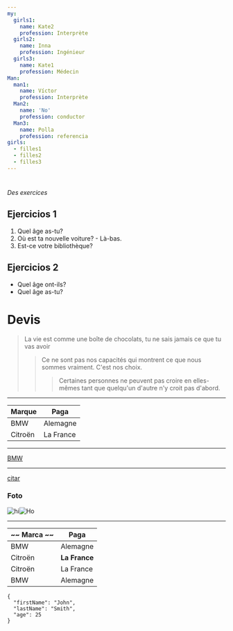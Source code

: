 ```yaml
---
my:
  girls1:
    name: Kate2
    profession: Interprète
  girls2:
    name: Inna
    profession: Ingénieur
  girls3:
    name: Kate1
    profession: Médecin
Man:
  man1:
    name: Víctor
    profession: Interprète
  Man2:
    name: 'No'
    profession: conductor
  Man3:
    name: Polla
    profession: referencia
girls:
  - filles1
  - filles2
  - filles3
---
```


#

<em>Des exercices</em>

## Ejercicios 1

1. Quel âge as-tu?
2. Où est ta nouvelle voiture? - Là-bas.
3. Est-ce votre bibliothèque?

## Ejercicios 2

- Quel âge ont-ils?
- Quel âge as-tu?

# Devis

> La vie est comme une boîte de chocolats, tu ne sais jamais ce que tu vas avoir
>
> > Ce ne sont pas nos capacités qui montrent ce que nous sommes vraiment. C'est nos choix.
> >
> > > Certaines personnes ne peuvent pas croire en elles-mêmes tant que quelqu'un d'autre n'y croit pas d'abord.

---

Marque | Paga
--- | ---
BMW | Alemagne
Citroën | La France

---

[BMW](https://autoidea.by/)

---

[citar](https://www.citroen.by/)

### Foto

![hi](https://drive.google.com/file/d/1DOGDrudAldfgJeLKgOGoblgRM0CcIjv_/view?usp=sharing "c'est l'infobulle")![Ho](https://drive.google.com/file/d/192JoAyqDkddY_35FYzuDgaItdI2U_6gm/view?usp=sharing)

---

~~ Marca ~~ | Paga
--- | ---
BMW | Alemagne
Citroën | **La France**
Citroën | La France
BMW | Alemagne

```
{
  "firstName": "John",
  "lastName": "Smith",
  "age": 25
}
```
